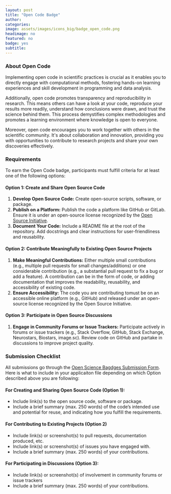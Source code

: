 ```yaml
---
layout: post
title: "Open Code Badge"
author:
categories:
image: assets/images/icons_big/badge_open_code.png
headimage: no
featured: no
badge: yes
subtitle:
---
```

<style>
orange {
  color: rgba(254, 200, 89, 1);
  font-weight: bold;
}
</style>

### About Open Code
Implementing open code in scientific practices is crucial as it enables you to directly engage with computational methods, fostering hands-on learning experiences and skill development in programming and data analysis. 

Additionally, open code promotes transparency and reproducibility in research. This means others can have a look at your code, reproduce your results more readily,  understand how conclusions were drawn, and trust the science behind them. This process demystifies complex methodologies and promotes a learning environment where knowledge is open to everyone.

Moreover, open code encourages you to work together with others in the scientific community. It's about collaboration and innovation, providing you with opportunities to contribute to research projects and share your own discoveries effectively.

### Requirements
To earn the Open Code badge, participants must fulfill criteria for at least one of the following options:

#### Option 1: Create and Share Open Source Code
1. **Develop Open Source Code:** Create open-source scripts, software, or package.
2. **Publish on a Platform:** Publish the code a platform like GitHub or GitLab. Ensure it is under an open-source license recognized by the [Open Source Initiative](https://opensource.org/licenses).
3. **Document Your Code:** Include a README file at the root of the repository. Add docstrings and clear instructions for user-friendliness and reusability.

#### Option 2: Contribute Meaningfully to Existing Open Source Projects
1. **Make Meaningful Contributions:** Either multiple small contributions (e.g., multiple pull requests for small changes/additions) or one considerable contribution (e.g., a substantial pull request to fix a bug or add a feature). A contribution can be in the form of code, or adding documentation that improves the readability, reusability, and accessibility of existing code.
2. **Ensure Accessibility:** The code you are contributing tomust be on an accessible online platform (e.g., GitHub) and released under an open-source license recognized by the Open Source Initiative.

#### Option 3: Participate in Open Source Discussions
1. **Engage in Community Forums or Issue Trackers:** Participate actively in forums or issue trackers (e.g., Stack Overflow, GitHub, Stack Exchange, Neurostars, Biostars, image.sc). Review code on GitHub and partake in discussions to improve project quality.

### Submission Checklist
All submissions go through the [Open Science Bagdges Submission Form](https://forms.office.com/Pages/ResponsePage.aspx?id=cZYxzedSaEqvqfz4-J8J6ut_5ADJQNBIjT-33hrU9ERUM1dWQzU4UjNBWENZVUoxUUMzNVZINU9GRC4u). Here is what to include in your applicaiton file depending on which Option described above you are following:

#### For Creating and Sharing Open Source Code (Option 1):
* Include link(s) to the open source code, software or package.
* Include a brief summary (max. 250 words) of the code’s intended use and potential for reuse, and indicating how you fulfill the requirements.

#### For Contributing to Existing Projects (Option 2)
* Include link(s) or screenshot(s) to pull requests, documentation produced, etc.
* Include link(s) or screenshot(s) of issues you have engaged with.
* Include a brief summary (max. 250 words) of your contributions.
 
#### For Participating in Discussions (Option 3):
* Include link(s) or screenshot(s) of involvement in community forums or issue trackers
* Include a brief summary (max. 250 words) of your contributions.
